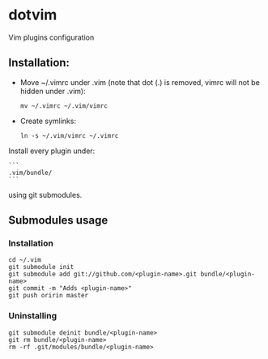 # dotvim
Vim plugins configuration

## Installation:

* Move ~/.vimrc under .vim (note that dot (.) is removed, vimrc will not be hidden under .vim): 
	
	```
	mv ~/.vimrc ~/.vim/vimrc
	```
* Create symlinks:
	
	```
	ln -s ~/.vim/vimrc ~/.vimrc
	```
Install every plugin under: 
	
	```
	.vim/bundle/
	```
using git submodules.

## Submodules usage

### Installation

```
cd ~/.vim
git submodule init
git submodule add git://github.com/<plugin-name>.git bundle/<plugin-name>
git commit -m "Adds <plugin-name>"
git push oririn master
```
### Uninstalling

```
git submodule deinit bundle/<plugin-name>
git rm bundle/<plugin-name>
rm -rf .git/modules/bundle/<plugin-name>
```
